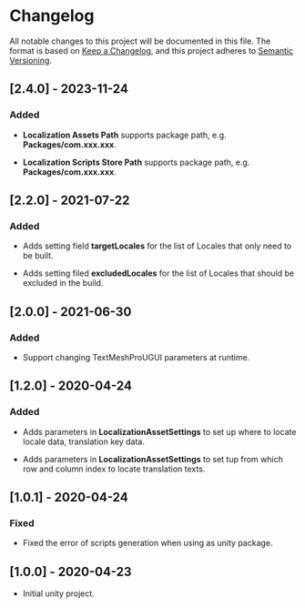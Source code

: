 # Changelog

All notable changes to this project will be documented in this file.
The format is based on [Keep a Changelog](https://keepachangelog.com/en/1.0.0/),
and this project adheres to [Semantic Versioning](https://semver.org/spec/v2.0.0.html).



## [2.4.0] - 2023-11-24

### Added

- **Localization Assets Path** supports package path, e.g. **Packages/com.xxx.xxx**.

- **Localization Scripts Store Path** supports package path, e.g. **Packages/com.xxx.xxx**.



## [2.2.0] - 2021-07-22

### Added

- Adds setting field **targetLocales** for the list of Locales that only need to be built.

- Adds setting filed **excludedLocales** for the list of Locales that should be excluded in the build.



## [2.0.0] - 2021-06-30

### Added

- Support changing TextMeshProUGUI parameters at runtime.



## [1.2.0] - 2020-04-24

### Added

- Adds parameters in **LocalizationAssetSettings** to set up where to locate locale data, translation key data.

- Adds parameters in **LocalizationAssetSettings** to set tup from which row and column index to locate translation texts.



## [1.0.1] - 2020-04-24

### Fixed

- Fixed the error of scripts generation when using as unity package.



## [1.0.0] - 2020-04-23

- Initial unity project.